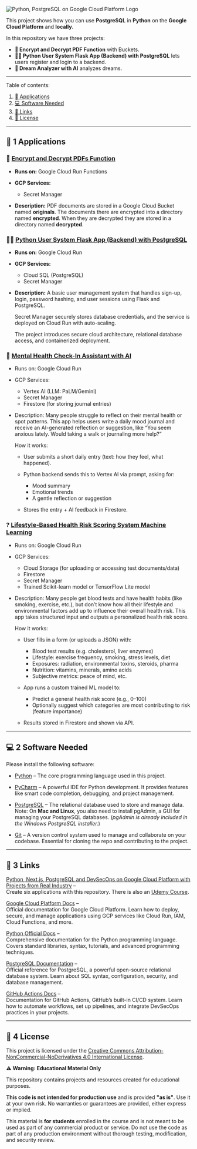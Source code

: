 ![Python, PostgreSQL on Google Cloud Platform Logo](_docs/python-postgresql-ai-google-cloud-platform-logo.png) 

This project shows how you can use **PostgreSQL** in
**Python** on the **Google Cloud Platform** and **locally**.

In this repository we have three projects:

- **🔐 Encrypt and Decrypt PDF Function** with Buckets.
- **🧑‍💻 Python User System Flask App (Backend) with PostgreSQL** lets users register and login to a backend.
- **🤖 Dream Analyzer with AI** analyzes dreams. 

---

Table of contents:

1. [🎯 Applications](#-1-applications)
2. [💻 Software Needed](#-2-software-needed)
3. [🔗 Links](#-3-links)
4. [📜 License](#-4-license)


---


## 🎯 1 Applications

### 🔐 [Encrypt and Decrypt PDFs Function](encrypt-and-decrypt-pdfs)

* **Runs on:** Google Cloud Run Functions
* **GCP Services:**
  * Secret Manager 
 
* **Description:**
  PDF documents are stored in a Google Cloud Bucket named **originals**. 
  The documents there are encrypted into a directory named **encrypted**.
  When they are decrypted they are stored in a directory named **decrypted**.
  

### 🧑‍💻 [Python User System Flask App (Backend) with PostgreSQL](user-system)

* **Runs on:** Google Cloud Run
* **GCP Services:**
  * Cloud SQL (PostgreSQL)
  * Secret Manager

* **Description:**
  A basic user management system that handles sign-up, login, password hashing, 
  and user sessions using Flask and PostgreSQL. 
  
  Secret Manager securely stores database credentials, 
  and the service is deployed on Cloud Run with auto-scaling. 

  The project introduces secure cloud architecture, relational database access, 
  and containerized deployment.
  


### 🤖 [Mental Health Check-In Assistant with AI](mental-health-check-in-assistant-with-ai)

* Runs on: Google Cloud Run
* GCP Services: 
  * Vertex AI (LLM: PaLM/Gemini)
  * Secret Manager
  * Firestore (for storing journal entries)
  
* Description:
  Many people struggle to reflect on their mental health or spot patterns. 
  This app helps users write a daily mood journal and receive an AI-generated reflection or suggestion, 
  like “You seem anxious lately. Would taking a walk or journaling more help?”

  How it works:
    * User submits a short daily entry (text: how they feel, what happened).
    * Python backend sends this to Vertex AI via prompt, asking for:
      * Mood summary
      * Emotional trends
      * A gentle reflection or suggestion

    * Stores the entry + AI feedback in Firestore.

### ? [Lifestyle-Based Health Risk Scoring System Machine Learning](??-ml)

* Runs on: Google Cloud Run
* GCP Services:
  * Cloud Storage (for uploading or accessing test documents/data)
  * Firestore
  * Secret Manager 
  * Trained Scikit-learn model or TensorFlow Lite model

* Description:
  Many people get blood tests and have health habits (like smoking, exercise, etc.), but don’t know how all their lifestyle and environmental factors add up to influence their overall health risk. This app takes structured input and outputs a personalized health risk score.


  How it works:
    * User fills in a form (or uploads a JSON) with:
      * Blood test results (e.g. cholesterol, liver enzymes)
      * Lifestyle: exercise frequency, smoking, stress levels, diet
      * Exposures: radiation, environmental toxins, steroids, pharma
      * Nutrition: vitamins, minerals, amino acids
      * Subjective metrics: peace of mind, etc.

    * App runs a custom trained ML model to:
      * Predict a general health risk score (e.g., 0–100)
      * Optionally suggest which categories are most contributing to risk (feature importance)

    * Results stored in Firestore and shown via API.

---

## 💻 2 Software Needed

Please install the following software:

* [Python](https://www.python.org/downloads) – The core programming language used in this project. 

* [PyCharm](https://www.jetbrains.com/pycharm/download) – A powerful IDE for Python development. 
It provides features like smart code completion, debugging, and project management.

* [PostgreSQL](https://www.postgresql.org/download) – The relational database used to store and manage data.
Note: On **Mac and Linux**, you also need to install pgAdmin, a GUI for managing your PostgreSQL databases.
(*pgAdmin is already included in the Windows PostgreSQL installer.*)

* [Git](https://git-scm.com/downloads) – A version control system used to manage and collaborate on your codebase. 
Essential for cloning the repo and contributing to the project.


---



## 🔗 3 Links

[Python, Next.js, PostgreSQL and DevSecOps on Google Cloud Platform with Projects from Real Industry](https://github.com/ditlef9/python-nextjs-postgresql-devsecops-gcp) –  
Create six applications with this repository.
There is also an 
[Udemy Course](https://www.udemy.com/course/python-nextjs-postgresql-and-devsecops-on-google-cloud/?referralCode=FC37116C22B35FA1A907).


[Google Cloud Platform Docs](https://cloud.google.com/docs) –  
Official documentation for Google Cloud Platform. Learn how to deploy, secure, and manage applications using GCP services like Cloud Run, IAM, Cloud Functions, and more.

[Python Official Docs](https://docs.python.org/3/) –  
Comprehensive documentation for the Python programming language. Covers standard libraries, syntax, tutorials, and advanced programming techniques.

[PostgreSQL Documentation](https://www.postgresql.org/docs/) –  
Official reference for PostgreSQL, a powerful open-source relational database system. Learn about SQL syntax, configuration, security, and database management.

[GitHub Actions Docs](https://docs.github.com/en/actions) –  
Documentation for GitHub Actions, GitHub’s built-in CI/CD system. Learn how to automate workflows, set up pipelines, and integrate DevSecOps practices in your projects.


---

## 📜 4 License


This project is licensed under the
[Creative Commons Attribution-NonCommercial-NoDerivatives 4.0 International License](https://creativecommons.org/licenses/by-nc-nd/4.0/).

**⚠️ Warning: Educational Material Only**

This repository contains projects and resources created for educational purposes.

**This code is not intended for production use** and is provided **"as is"**. 
Use it at your own risk. No warranties or guarantees are provided, either express or implied. 

This material is **for students** enrolled in the course and is not meant to be used as part of any commercial product or service. 
Do not use the code as part of any production environment without thorough testing, modification, and security review.

